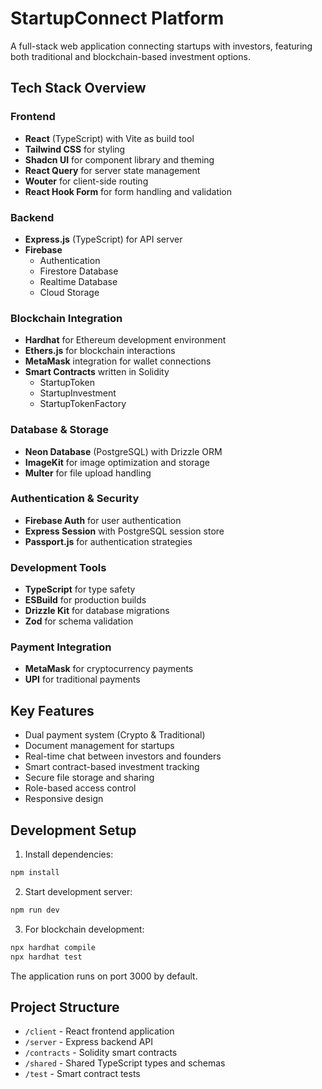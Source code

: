 # StartupConnect Platform

A full-stack web application connecting startups with investors, featuring both traditional and blockchain-based investment options.

## Tech Stack Overview

### Frontend
- **React** (TypeScript) with Vite as build tool
- **Tailwind CSS** for styling
- **Shadcn UI** for component library and theming
- **React Query** for server state management
- **Wouter** for client-side routing
- **React Hook Form** for form handling and validation

### Backend
- **Express.js** (TypeScript) for API server
- **Firebase**
  - Authentication
  - Firestore Database
  - Realtime Database
  - Cloud Storage

### Blockchain Integration
- **Hardhat** for Ethereum development environment
- **Ethers.js** for blockchain interactions
- **MetaMask** integration for wallet connections
- **Smart Contracts** written in Solidity
  - StartupToken
  - StartupInvestment
  - StartupTokenFactory

### Database & Storage
- **Neon Database** (PostgreSQL) with Drizzle ORM
- **ImageKit** for image optimization and storage
- **Multer** for file upload handling

### Authentication & Security
- **Firebase Auth** for user authentication
- **Express Session** with PostgreSQL session store
- **Passport.js** for authentication strategies

### Development Tools
- **TypeScript** for type safety
- **ESBuild** for production builds
- **Drizzle Kit** for database migrations
- **Zod** for schema validation

### Payment Integration
- **MetaMask** for cryptocurrency payments
- **UPI** for traditional payments

## Key Features

- Dual payment system (Crypto & Traditional)
- Document management for startups
- Real-time chat between investors and founders
- Smart contract-based investment tracking
- Secure file storage and sharing
- Role-based access control
- Responsive design

## Development Setup

1. Install dependencies:
```bash
npm install
```

2. Start development server:
```bash
npm run dev
```

3. For blockchain development:
```bash
npx hardhat compile
npx hardhat test
```

The application runs on port 3000 by default.

## Project Structure

- `/client` - React frontend application
- `/server` - Express backend API
- `/contracts` - Solidity smart contracts
- `/shared` - Shared TypeScript types and schemas
- `/test` - Smart contract tests
